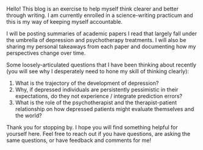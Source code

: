 Hello! This blog is an exercise to help myself think clearer and better through writing. I am currently enrolled in a science-writing practicum and this is my way of keeping myself accountable.

I will be posting summaries of academic papers I read that largely fall under the umbrella of depression and psychotherapy treatments. I will also be sharing my personal takeaways from each paper and documenting how my perspectives change over time.

Some loosely-articulated questions that I have been thinking about recently (you will see why I desperately need to hone my skill of thinking clearly):

1. What is the trajectory of the development of depression? 
2. Why, if depressed individuals are persistently pessimistic in their expectations, do they not experience / integrate prediction errors?
3. What is the role of the psychotherapist and the therapist-patient relationship on how depressed patients might evaluate themselves and the world?

Thank you for stopping by. I hope you will find something helpful for yourself here. Feel free to reach out if you have questions, are asking the same questions, or have feedback and comments for me! 
